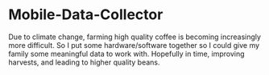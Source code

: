 # Mobile-Data-Collector
Due to climate change, farming high quality coffee is becoming increasingly more difficult. So I put some hardware/software together so I could give my family some meaningful data to work with. Hopefully in time, improving harvests, and leading to higher quality beans. 
